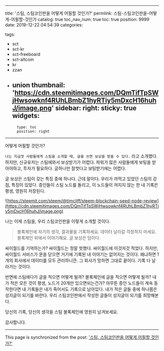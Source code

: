 
---
title: '스팀, 스팀코인판을 어떻게 어필할 것인가?'
permlink: 스팀-스팀코인판을-어떻게-어필할-것인가
catalog: true
toc_nav_num: true
toc: true
position: 9999
date: 2019-12-22 04:54:39
categories:

tags:
- sct
- sct-kr
- sct-freeboard
- sct-altcoin
- kr
- zzan
- union
thumbnail: 'https://cdn.steemitimages.com/DQmTifTpSWjHwsowknf4RUhLBmbZ1hyRTiy5mDxcH16huhJ/image.png'
sidebar:
    right:
        sticky: true
widgets:
    -
        type: toc
        position: right
---


어떻게 어필할 것인가?

`나는 지금껏 사람들에게 스팀을 소개할 때, 글을 쓰면 보상을 받을 수 있다.` 라고 소개했다. 하지만, 신규유저는 스팀에와서 보상받기가 어렵다. 파워가 많은 사람들에게 보팅을 받아야하고, 투자가 필요하다. 글하나만 잘썻다고 보팅받기에는 어렵다. 

글 보상은 스팀이 갖는 특징 중에 하나다. 근데 말이다. 우리가 까먹고 있었던 스팀의 강점, 특징이 있었다. 증인들이 스팀 노드를 돌리고, 이 노드들이 꺼지지 않는 한 내 기록은 평생, 영원히 저장된다.


![https://steemit.com/steem/@timcliff/steem-blockchain-seed-node-review](https://cdn.steemitimages.com/DQmTifTpSWjHwsowknf4RUhLBmbZ1hyRTiy5mDxcH16huhJ/image.png)


나는 이제 스팀을, 우리 스팀코인판을 이렇게 소개할 것이다.

> 블록체인에 자기의 생각, 결과물을 기록하세요.
데이터 날라갈 걱정하지 마세요. 
블록체인 위에서 이야기해요.
글 보상은 덤이다.

싸이월드를 기억하는가? 싸이월드는 정말 핫했다. 싸이월드에 이것저것 적었다. 하지만, 싸이월드 서비스가 문을 닫으면 거기에 기록된 내 이야기는 없어지는 것이다. 왜냐하면 1개의 회사에서 데이터를 모두 관리하니깐. 그 회사가 망하면 그대로 끝이다. 기록 다 날라가는 것이다.

반면에 스팀에다가 글을 적으면 어떻게 될까? 블록체인에 글을 적으면 어떻게 될까? 내가 적은 모든 것이 평생, 노드가 20개만 있으면되는건가? 아무튼 증인 노드들이 계속 동작한다면 내 기록들은 내가 죽어서도 기록으로 남아있다. 내가 적은 글들 중에 하나쯤은 성지글이 되기를 바란다. 우리 스팀코인판에서 작성한 글들이 성지글이 되기를 희망해본다.

당신의 기록, 당신의 생각을 스팀 블록체인에 영원히 남겨보세요.

감사합니다.

- - -

This page is synchronized from the post: ['스팀, 스팀코인판을 어떻게 어필할 것인가?'](https://steempeak.com/@jacobyu/4qexxq)

